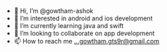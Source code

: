 - 👋 Hi, I’m @gowtham-ashok
- 👀 I’m interested in android and ios development
- 🌱 I’m currently learning java and swift
- 💞️ I’m looking to collaborate on app development 
- 📫 How to reach me ...gowtham.gts9r@gmail.com

<!---
gowtham-ashok/gowtham-ashok is a ✨ special ✨ repository because its `README.md` (this file) appears on your GitHub profile.
You can click the Preview link to take a look at your changes.
--->
